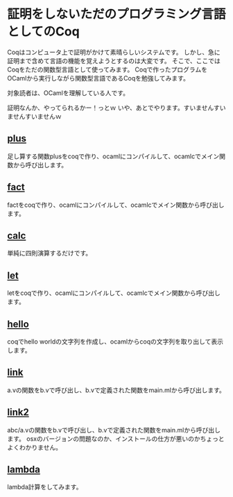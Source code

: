 # 証明をしないただのプログラミング言語としてのCoq

Coqはコンピュータ上で証明がかけて素晴らしいシステムです。
しかし、急に証明まで含めて言語の機能を覚えようとするのは大変です。
そこで、ここではCoqをただの関数型言語として使ってみます。
Coqで作ったプログラムをOCamlから実行しながら関数型言語であるCoqを勉強してみます。

対象読者は、OCamlを理解している人です。

証明なんか、やってられるかー！っとｗ
いや、あとでやります。すいませんすいませんすいませんｗ

## [plus](plus)

足し算する関数plusをcoqで作り、ocamlにコンパイルして、ocamlcでメイン関数から呼び出します。

## [fact](fact)

factをcoqで作り、ocamlにコンパイルして、ocamlcでメイン関数から呼び出します。

## [calc](calc)

単純に四則演算するだけです。

## [let](let)

letをcoqで作り、ocamlにコンパイルして、ocamlcでメイン関数から呼び出します。

## [hello](hello)

coqでhello worldの文字列を作成し、ocamlからcoqの文字列を取り出して表示します。

## [link](link)

a.vの関数をb.vで呼び出し、b.vで定義された関数をmain.mlから呼び出します。

## [link2](link2)

abc/a.vの関数をb.vで呼び出し、b.vで定義された関数をmain.mlから呼び出します。
osxのバージョンの問題なのか、インストールの仕方が悪いのかちょっとよくわかりません。

## [lambda](lambda)

lambda計算をしてみます。

